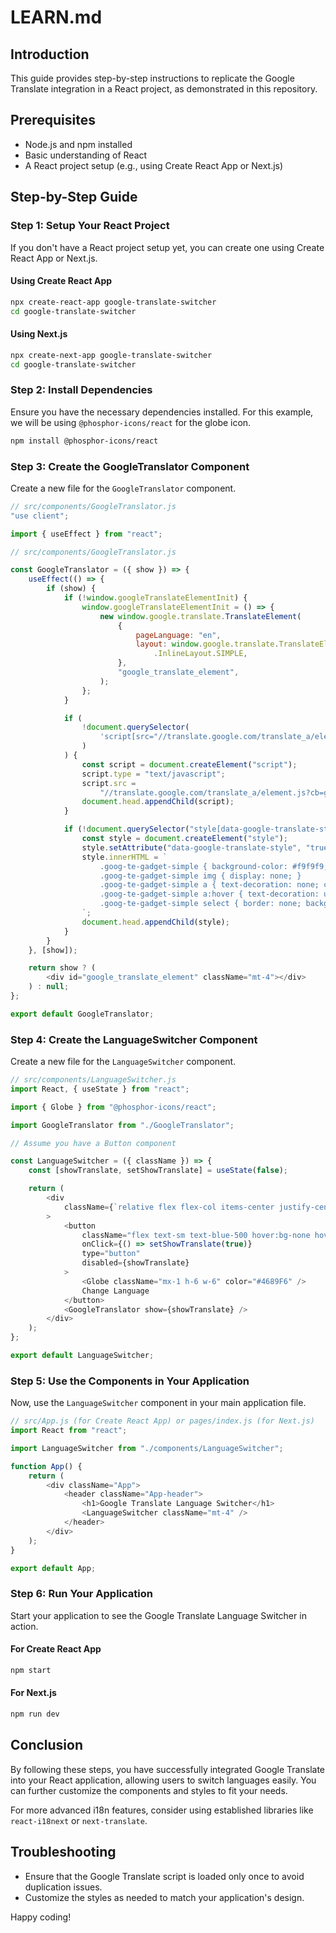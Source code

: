 # LEARN.md

## Introduction

This guide provides step-by-step instructions to replicate the Google Translate integration in a React project, as demonstrated in this repository.

## Prerequisites

-   Node.js and npm installed
-   Basic understanding of React
-   A React project setup (e.g., using Create React App or Next.js)

## Step-by-Step Guide

### Step 1: Setup Your React Project

If you don't have a React project setup yet, you can create one using Create React App or Next.js.

#### Using Create React App

```bash
npx create-react-app google-translate-switcher
cd google-translate-switcher
```

#### Using Next.js

```bash
npx create-next-app google-translate-switcher
cd google-translate-switcher
```

### Step 2: Install Dependencies

Ensure you have the necessary dependencies installed. For this example, we will be using `@phosphor-icons/react` for the globe icon.

```bash
npm install @phosphor-icons/react
```

### Step 3: Create the GoogleTranslator Component

Create a new file for the `GoogleTranslator` component.

```javascript
// src/components/GoogleTranslator.js
"use client";

import { useEffect } from "react";

// src/components/GoogleTranslator.js

const GoogleTranslator = ({ show }) => {
    useEffect(() => {
        if (show) {
            if (!window.googleTranslateElementInit) {
                window.googleTranslateElementInit = () => {
                    new window.google.translate.TranslateElement(
                        {
                            pageLanguage: "en",
                            layout: window.google.translate.TranslateElement
                                .InlineLayout.SIMPLE,
                        },
                        "google_translate_element",
                    );
                };
            }

            if (
                !document.querySelector(
                    'script[src="//translate.google.com/translate_a/element.js?cb=googleTranslateElementInit"]',
                )
            ) {
                const script = document.createElement("script");
                script.type = "text/javascript";
                script.src =
                    "//translate.google.com/translate_a/element.js?cb=googleTranslateElementInit";
                document.head.appendChild(script);
            }

            if (!document.querySelector("style[data-google-translate-style]")) {
                const style = document.createElement("style");
                style.setAttribute("data-google-translate-style", "true");
                style.innerHTML = `
                    .goog-te-gadget-simple { background-color: #f9f9f9; border: 1px solid #ddd; padding: 10px; border-radius: 4px; font-size: 14px; font-family: Arial, sans-serif; }
                    .goog-te-gadget-simple img { display: none; }
                    .goog-te-gadget-simple a { text-decoration: none; color: #4285f4; }
                    .goog-te-gadget-simple a:hover { text-decoration: underline; }
                    .goog-te-gadget-simple select { border: none; background: transparent; color: #4285f4; font-size: 14px; }
                `;
                document.head.appendChild(style);
            }
        }
    }, [show]);

    return show ? (
        <div id="google_translate_element" className="mt-4"></div>
    ) : null;
};

export default GoogleTranslator;
```

### Step 4: Create the LanguageSwitcher Component

Create a new file for the `LanguageSwitcher` component.

```javascript
// src/components/LanguageSwitcher.js
import React, { useState } from "react";

import { Globe } from "@phosphor-icons/react";

import GoogleTranslator from "./GoogleTranslator";

// Assume you have a Button component

const LanguageSwitcher = ({ className }) => {
    const [showTranslate, setShowTranslate] = useState(false);

    return (
        <div
            className={`relative flex flex-col items-center justify-center space-x-2 hover:bg-inherit md:flex-row ${className}`}
        >
            <button
                className="flex text-sm text-blue-500 hover:bg-none hover:text-blue-500"
                onClick={() => setShowTranslate(true)}
                type="button"
                disabled={showTranslate}
            >
                <Globe className="mx-1 h-6 w-6" color="#4689F6" />
                Change Language
            </button>
            <GoogleTranslator show={showTranslate} />
        </div>
    );
};

export default LanguageSwitcher;
```

### Step 5: Use the Components in Your Application

Now, use the `LanguageSwitcher` component in your main application file.

```javascript
// src/App.js (for Create React App) or pages/index.js (for Next.js)
import React from "react";

import LanguageSwitcher from "./components/LanguageSwitcher";

function App() {
    return (
        <div className="App">
            <header className="App-header">
                <h1>Google Translate Language Switcher</h1>
                <LanguageSwitcher className="mt-4" />
            </header>
        </div>
    );
}

export default App;
```

### Step 6: Run Your Application

Start your application to see the Google Translate Language Switcher in action.

#### For Create React App

```bash
npm start
```

#### For Next.js

```bash
npm run dev
```

## Conclusion

By following these steps, you have successfully integrated Google Translate into your React application, allowing users to switch languages easily. You can further customize the components and styles to fit your needs.

For more advanced i18n features, consider using established libraries like `react-i18next` or `next-translate`.

## Troubleshooting

-   Ensure that the Google Translate script is loaded only once to avoid duplication issues.
-   Customize the styles as needed to match your application's design.

Happy coding!
